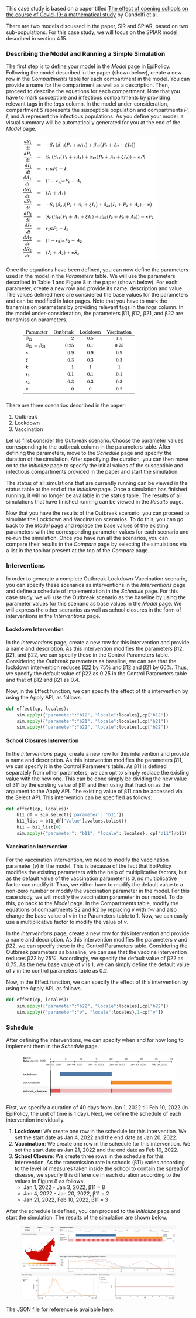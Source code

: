 This case study is based on a paper titled [The effect of opening schools on the course of Covid-19: a mathematical study](https://arxiv.org/abs/2104.04136v1) by Gandolfi et al.

There are two models discussed in the paper, SIR and SPIAR, based on two sub-populations. For this case study, we will focus on the SPIAR model, described in section 4.15.

### Describing the Model and Running a Simple Simulation

The first step is to [define your model](create_your_first_scenario) in the _Model_ page in EpiPolicy. Following the model described in the paper (shown below), create a new row in the _Compartments_ table for each compartment in the model. You can provide a name for the compartment as well as a description. Then, proceed to describe the equations for each compartment. Note that you have to mark susceptible and infectious compartments by providing relevant tags in the _tags_ column. In the model under-consideration, compartment *S* represents the susceptible population and compartments *P*, *I*, and *A* represent the infectious populations. As you define your model, a visual summary will be automatically generated for you at the end of the _Model_ page.

<figure>
    <img src="/assets/alberto-2-spiar-eq.png" alt="model-equations"/>  
</figure>

Once the equations have been defined, you can now define the parameters used in the model in the _Parameters_ table. We will use the parameters described in Table 1 and Figure 8 in the paper (shown below). For each parameter, create a new row and provide its name, description and value. The values defined here are considered the base values for the parameters and can be modified in later pages. Note that you have to mark the transmission parameters by providing relevant tags in the _tags_ column. In the model under-consideration, the parameters β11, β12, β21, and β22 are transmission parameters.

<figure>
    <img src="/assets/alberto-2-spiar-params.png" alt="model-parameters"/>  
</figure>

There are three scenarios described in the paper:
1. Outbreak
2. Lockdown
3. Vaccination

Let us first consider the Outbreak scenario. Choose the parameter values corresponding to the outbreak column in the parameters table. After defining the parameters, move to the _Schedule_ page and specify the duration of the simulation. After specifying the duration, you can then move on to the _Initialize_ page to specify the initial values of the susceptible and infectious compartments provided in the paper and start the simulation.

The status of all simulations that are currently running can be viewed in the status table at the end of the _Initialize_ page. Once a simulation has finished running, it will no longer be available in the status table. The results of all simulations that have finished running can be viewed in the _Results_ page.

Now that you have the results of the Outbreak scenario, you can proceed to simulate the Lockdown and Vaccination scenarios. To do this, you can go back to the _Model_ page and replace the base values of the existing parameters with the corresponding parameter values for each scenario and re-run the simulation. Once you have run all the scenarios, you can compare their results in the _Compare_ page by selecting the simulations via a list in the toolbar present at the top of the _Compare_ page.

### Interventions

In order to generate a complete Outbreak-Lockdown-Vaccination scenario, you can specify these scenarios as interventions in the _Interventions_ page and define a schedule of implementation in the _Schedule_ page. For this case study, we will use the Outbreak scenario as the baseline by using the parameter values for this scenario as base values in the _Model_ page. We will express the other scenarios as well as school closures in the form of interventions in the _Interventions_ page.

#### Lockdown Intervention
In the _Interventions_ page, create a new row for this intervention and provide a name and description. As this intervention modifies the parameters β12, β21, and β22, we can specify these in the Control Parameters table. Considering the Outbreak parameters as baseline, we can see that the lockdown intervention reduces β22 by 75% and β12 and β21 by 60%. Thus, we specify the default value of β22 as 0.25 in the Control Parameters table and that of β12 and β21 as 0.4.

Now, in the Effect function, we can specify the effect of this intervention by using the Apply API, as follows.

```python
def effect(cp, locales):
	sim.apply({"parameter":"b12", "locale":locales},cp["b12"])
	sim.apply({"parameter":"b21", "locale":locales},cp["b21"])
	sim.apply({"parameter":"b22", "locale":locales},cp["b22"])
```

#### School Closures Intervention

In the _Interventions_ page, create a new row for this intervention and provide a name and description. As this intervention modifies the parameters β11, we can specify it in the Control Parameters table. As β11 is defined separately from other parameters, we can opt to simply replace the existing value with the new one. This can be done simply be dividing the new value of β11 by the existing value of β11 and then using that fraction as the argument to the Apply API. The existing value of β11 can be accessed via the Select API. This intervention can be specified as follows:

```python
def effect(cp, locales):
    b11_df = sim.select({'parameter': 'b11'})
    b11_list = b11_df['Value'].values.tolist()
    b11 = b11_list[0]
    sim.apply({"parameter": "b11", "locale": locales}, cp["b11"]/b11)
```

#### Vaccination Intervention
For the vaccination intervention, we need to modify the vaccination parameter (_v_) in the model. This is because of the fact that EpiPolicy modifies the existing parameters with the help of multiplicative factors, but as the default value of the vaccination parameter is 0, no multiplicative factor can modify it. Thus, we either have to modify the default value to a non-zero number or modify the vaccination parameter in the model. For this case study, we will modify the vaccination parameter in our model. To do this, go back to the _Model_ page. In the Compartments table, modify the equations of compartments S2 and R2 by replacing _v_ with _1-v_ and also change the base value of _v_ in the Parameters table to 1. Now, we can easily use a multiplicative factor to modify the value of _v_.

In the _Interventions_ page, create a new row for this intervention and provide a name and description. As this intervention modifies the parameters _v_ and β22, we can specify these in the Control Parameters table. Considering the Outbreak parameters as baseline, we can see that the vaccine intervention reduces β22 by 25%. Accordingly, we specify the default value of β22 as 0.75. As the new base value of _v_ is 1, we can simply define the default value of _v_ in the control parameters table as 0.2.

Now, in the Effect function, we can specify the effect of this intervention by using the Apply API, as follows.


```python
def effect(cp, locales):
	sim.apply({"parameter":"b22", "locale":locales},cp["b22"])
	sim.apply({"parameter":"v", "locale":locales},1-cp["v"])
```

### Schedule

After defining the interventions, we can specify when and for how long to implement them in the _Schedule_ page.

<figure>
    <img src="/assets/alberto-2-schedule.png" alt="schedule"/>
</figure>

First, we specify a duration of 40 days from Jan 1, 2022 till Feb 10, 2022 (in EpiPolicy, the unit of time is 1 day).
Next, we define the schedule of each intervention individually.

1. **Lockdown**: We create one row in the schedule for this intervention. We set the start date as Jan 4, 2022 and the end date as Jan 20, 2022.
2. **Vaccination**: We create one row in the schedule for this intervention. We set the start date as Jan 21, 2022 and the end date as Feb 10, 2022.
3. **School Closure**: We create three rows in the schedule for this intervention. As the transmission rate in schools (β11) varies according to the level of measures taken inside the school to contain the spread of disease, we specify this difference in each duration according to the values in Figure 8 as follows:
    * Jan 1, 2022 - Jan 3, 2022, β11 = 8
    * Jan 4, 2022 - Jan 20, 2022, β11 = 2
    * Jan 21, 2022, Feb 10, 2022, β11 = 3


After the schedule is defined, you can proceed to the _Initialize_ page and start the simulation.
The results of the simulation are shown below.

<figure>
    <img src="/assets/alberto-2-res.png" alt="schedule"/>  
</figure>

The JSON file for reference is available [here](/assets/alberto-2-case-study.json).
